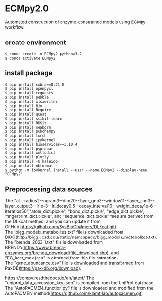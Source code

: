 # ECMpy2.0
Automated construction of enzyme-constrained models using ECMpy workflow.

## create environment

```shell
$ conda create -n ECMpy2 python=3.7  
$ conda activate ECMpy2
```

## install package 

```shell
$ pip install cobra==0.21.0  
$ pip install openpyxl  
$ pip install requests  
$ pip install pebble  
$ pip install xlsxwriter  
$ pip install Bio   
$ pip install Require  
$ pip install quest   
$ pip install scikit-learn  
$ pip install RDKit  
$ pip install seaborn 
$ pip install pubchempy
$ pip install torch
$ pip install ipykernel 
$ pip install bioservices==1.10.4
$ pip install pyprobar
$ pip install xmltodict
$ pip install plotly
$ pip install -U kaleido
$ pip install nbformat
$ python -m ipykernel install --user --name ECMpy2 --display-name "ECMpy2"  
```

## Preprocessing data sources 

The "all--radius2--ngram3--dim20--layer_gnn3--window11--layer_cnn3--layer_output3--lr1e-3--lr_decay0.5--decay_interval10--weight_decay1e-6--iteration50","atom_dict.pickle", "bond_dict.pickle", "edge_dict.pickle", 'fingerprint_dict.pickle", and "sequence_dict.pickle" files are derived from the DLKcat method, and you can update it from GitHub(https://github.com/SysBioChalmers/DLKcat.git).  
The 'bigg_models_metabolites.txt" file is downloaded from BiGG(http://bigg.ucsd.edu/static/namespace/bigg_models_metabolites.txt).  
The "brenda_2023_1.txt" file is downloaded from BRENDA(https://www.brenda-enzymes.org/brenda_download/file_download.php), and "EC_kcat_max.json" is obtained from this file extraction.  
The "gene_abundance.csv" file is downloaded and transformed from PaxDB(https://pax-db.org/download).  

https://ecmpy.readthedocs.io/en/latest/
The "uniprot_data_accession_key.json" is compiled from the UniProt database.  
The "AutoPACMEN_function.py" file is downloaded and modified from the AutoPACMEN method(https://github.com/klamt-lab/autopacmen.git).  
